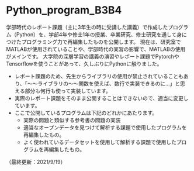 # Python_program_B3B4
学部時代のレポート課題（主に3年生の時に受講した講義）で作成したプログラム（Python）を、学部4年や修士1年の授業、卒業研究、修士研究を通して身につけたプログラミング力で再編集したものを公開します。
現在は、研究室でMATLABが使用されていることや、学部時代の実習の影響で、MATLABの使用がメインです。
大学院の深層学習の講義の演習やレポート課題でPytorchやTensorflowを使うことがあって、久しぶりにPythonに触りました。

- レポート課題のため、先生からライブラリの使用が禁止されていることもあり、「〜〜ライブラリの〜〜関数を使えば、数行で実装できるのに...」と思える部分も何行も使って実装しています。
- 実際のレポート課題をそのまま公開することはできないので、適当に変更しています。
- ここで公開しているプログラムは下記のどれかにあたります。
  - 実際の問題と類似する参考書の問題の実装
  - 適当なオープンデータを見つけて解析する課題で使用したプログラムを再編集したもの。
  - よく使われているデータセットを使用して解析する課題で使用したプログラムを再編集したもの。

（最終更新：2021/9/19）
